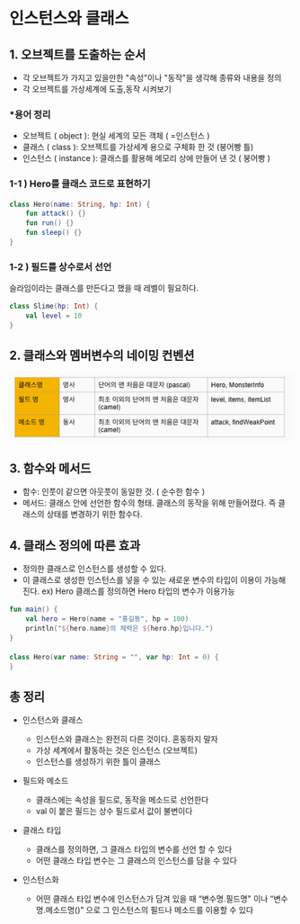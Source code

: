 # 인스턴스와 클래스
## 1. 오브젝트를 도출하는 순서
- 각 오브젝트가 가지고 있을만한 "속성"이나 "동작"을 생각해 종류와 내용을 정의
- 각 오브젝트를 가상세계에 도출,동작 시켜보기

### *용어 정리
- 오브젝트 ( object ): 현실 세계의 모든 객체 ( =인스턴스 )
- 클래스 ( class ): 오브젝트를 가상세계 용으로 구체화 한 것 (붕어빵 틀)
- 인스턴스 ( instance ): 클래스를 활용해 메모리 상에 만들어 낸 것 ( 붕어빵 )

### 1-1 ) Hero를 클래스 코드로 표현하기
```kotlin
class Hero(name: String, hp: Int) {
    fun attack() {}
    fun run() {}
    fun sleep() {}
}
```
### 1-2 ) 필드를 상수로서 선언
슬라임이라는 클래스를 만든다고 했을 때 레벨이 필요하다.
```kotlin
class Slime(hp: Int) {  
    val level = 10
}
```

## 2. 클래스와 멤버변수의 네이밍 컨벤션
![img.png](img.png)

## 3. 함수와 메서드
- 함수: 인풋이 같으면 아웃풋이 동일한 것. ( 순수한 함수 )
- 메서드: 클래스 안에 선언한 함수의 형태. 클래스의 동작을 위해 만들어졌다. 즉 클래스의 상태를 변경하기 위한 함수다.


## 4. 클래스 정의에 따른 효과
- 정의한 클래스로 인스턴스를 생성할 수 있다.
- 이 클래스로 생성한 인스턴스를 넣을 수 있는 새로운 변수의 타입이 이용이 가능해진다.
ex) Hero 클래스를 정의하면 Hero 타입의 변수가 이용가능
```kotlin
fun main() {
    val hero = Hero(name = "홍길동", hp = 100)
    println("${hero.name}의 체력은 ${hero.hp}입니다.")
}

class Hero(var name: String = "", var hp: Int = 0) {
}
```

## 총 정리
- 인스턴스와 클래스
  - 인스턴스와 클래스는 완전히 다른 것이다. 혼동하지 말자
  - 가상 세계에서 활동하는 것은 인스턴스 (오브젝트)
  - 인스턴스를 생성하기 위한 틀이 클래스


- 필드와 메소드 
  - 클래스에는 속성을 필드로, 동작을 메소드로 선언한다 
  - val 이 붙은 필드는 상수 필드로서 값이 불변이다

- 클래스 타입 
  - 클래스를 정의하면, 그 클래스 타입의 변수를 선언 할 수 있다
  - 어떤 클래스 타입 변수는 그 클래스의 인스턴스를 담을 수 있다

- 인스턴스화 
  - 어떤 클래스 타입 변수에 인스턴스가 담겨 있을 때 “변수명.필드명" 이나 “변수명.메소드명()” 으로
  그 인스턴스의 필드나 메소드를 이용할 수 있다
